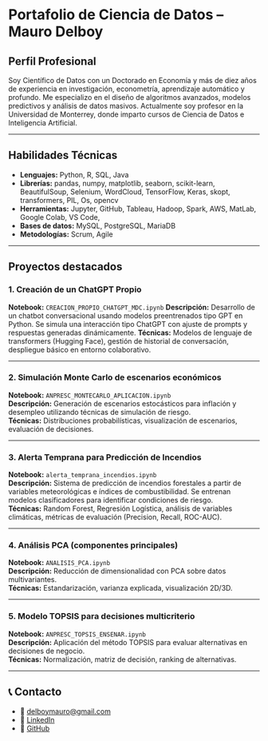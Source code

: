 # Portafolio de Ciencia de Datos – Mauro Delboy

## Perfil Profesional

Soy Científico de Datos con un Doctorado en Economía y más de diez años de experiencia en investigación, econometría, aprendizaje automático y profundo. Me especializo en el diseño de algoritmos avanzados, modelos predictivos y análisis de datos masivos. Actualmente soy profesor en la Universidad de Monterrey, donde imparto cursos de Ciencia de Datos e Inteligencia Artificial.

---

## Habilidades Técnicas

- **Lenguajes:** Python, R, SQL, Java
- **Librerías:** pandas, numpy, matplotlib, seaborn, scikit-learn, BeautifulSoup, Selenium, WordCloud, TensorFlow, Keras, skopt, transformers, PIL, Os, opencv 
- **Herramientas:** Jupyter, GitHub, Tableau, Hadoop, Spark, AWS, MatLab, Google Colab, VS Code, 
- **Bases de datos:** MySQL, PostgreSQL, MariaDB
- **Metodologías:** Scrum, Agile

---

## Proyectos destacados

### 1. Creación de un ChatGPT Propio
**Notebook:**  `CREACION_PROPIO_CHATGPT_MDC.ipynb`
**Descripción:** Desarrollo de un chatbot conversacional usando modelos preentrenados tipo GPT en Python. Se simula una interacción tipo ChatGPT con ajuste de prompts y respuestas generadas dinámicamente.
**Técnicas:** Modelos de lenguaje de transformers (Hugging Face), gestión de historial de conversación, despliegue básico en entorno colaborativo.


---

### 2. Simulación Monte Carlo de escenarios económicos
**Notebook:** `ANPRESC_MONTECARLO_APLICACION.ipynb`  
**Descripción:** Generación de escenarios estocásticos para inflación y desempleo utilizando técnicas de simulación de riesgo.  
**Técnicas:** Distribuciones probabilísticas, visualización de escenarios, evaluación de decisiones.

---

### 3. Alerta Temprana para Predicción de Incendios
**Notebook:** `alerta_temprana_incendios.ipynb`  
**Descripción:** Sistema de predicción de incendios forestales a partir de variables meteorológicas e índices de combustibilidad. Se entrenan modelos clasificadores para identificar condiciones de riesgo.  
**Técnicas:** Random Forest, Regresión Logística, análisis de variables climáticas, métricas de evaluación (Precision, Recall, ROC-AUC).

---

### 4. Análisis PCA (componentes principales)
**Notebook:** `ANALISIS_PCA.ipynb`  
**Descripción:** Reducción de dimensionalidad con PCA sobre datos multivariantes.  
**Técnicas:** Estandarización, varianza explicada, visualización 2D/3D.

---

### 5. Modelo TOPSIS para decisiones multicriterio
**Notebook:** `ANPRESC_TOPSIS_ENSENAR.ipynb`  
**Descripción:** Aplicación del método TOPSIS para evaluar alternativas en decisiones de negocio.  
**Técnicas:** Normalización, matriz de decisión, ranking de alternativas.

---

## 📞 Contacto

- 📧 delboymauro@gmail.com  
- 💼 [LinkedIn](https://linkedin.com/in/mauro-delboy)  
- 🐙 [GitHub](https://github.com/MauroDelboyUDEM)
